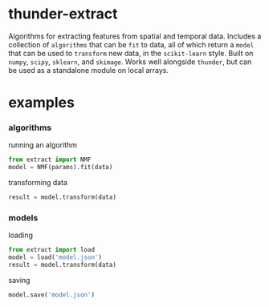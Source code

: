 # thunder-extract

Algorithms for extracting features from spatial and temporal data. Includes a collection of `algorithms` that can be `fit` to data, all of which return a `model` that can be used to `transform` new data, in the `scikit-learn` style. Built on `numpy`, `scipy`, `sklearn`, and `skimage`. Works well alongside `thunder`, but can be used as a standalone module on local arrays.

# examples

### algorithms

running an algorithm

```python
from extract import NMF
model = NMF(params).fit(data)
```

transforming data

```python
result = model.transform(data)
```

### models

loading

```python
from extract import load
model = load('model.json')
result = model.transform(data)
```

saving

```python
model.save('model.json')
```
